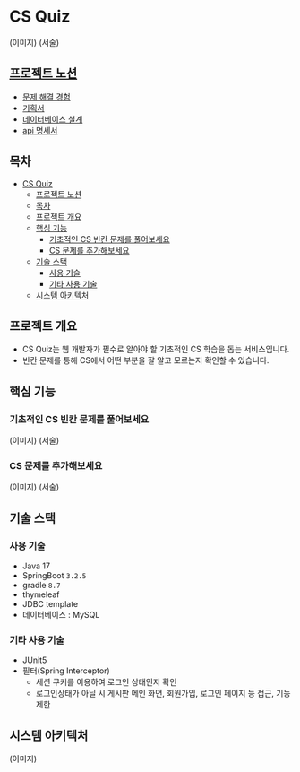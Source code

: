 # CS Quiz

(이미지)
(서술)

## [프로젝트 노션](https://www.notion.so/CS-Quiz-9eb241a1943c4f1eb09d6515fe652984?pvs=21)

- [문제 해결 경험](https://same-treatment-dcb.notion.site/684b91f13ebf4ab1b9bd1435d476c32b)
- [기획서](https://same-treatment-dcb.notion.site/7d085a060d9044de8bd5d8438513ff92?pvs=4)
- [데이터베이스 설계](https://same-treatment-dcb.notion.site/81c122573dbc408fb1f940ed4714f228?pvs=4)
- [api 명세서](https://same-treatment-dcb.notion.site/api-e1c0e207cc144b06bc6f216571627af4?pvs=4)

## 목차

<!-- TOC -->
* [CS Quiz](#cs-quiz)
  * [프로젝트 노션](#프로젝트-노션)
  * [목차](#목차)
  * [프로젝트 개요](#프로젝트-개요)
  * [핵심 기능](#핵심-기능)
    * [기초적인 CS 빈칸 문제를 풀어보세요](#기초적인-cs-빈칸-문제를-풀어보세요)
    * [CS 문제를 추가해보세요](#cs-문제를-추가해보세요)
  * [기술 스택](#기술-스택)
    * [사용 기술](#사용-기술)
    * [기타 사용 기술](#기타-사용-기술)
  * [시스템 아키텍처](#시스템-아키텍처)
<!-- TOC -->

## 프로젝트 개요

- CS Quiz는 웹 개발자가 필수로 알아야 할 기초적인 CS 학습을 돕는 서비스입니다.
- 빈칸 문제를 통해 CS에서 어떤 부분을 잘 알고 모르는지 확인할 수 있습니다.

## 핵심 기능

### 기초적인 CS 빈칸 문제를 풀어보세요

(이미지)
(서술)

### CS 문제를 추가해보세요

(이미지)
(서술)

## 기술 스택

### 사용 기술

- Java 17
- SpringBoot `3.2.5`
- gradle `8.7`
- thymeleaf
- JDBC template
- 데이터베이스 : MySQL

### 기타 사용 기술

- JUnit5
- 필터(Spring Interceptor)
    - 세션 쿠키를 이용하여 로그인 상태인지 확인
    - 로그인상태가 아닐 시 게시판 메인 화면, 회원가입, 로그인 페이지 등 접근, 기능 제한

## 시스템 아키텍처

(이미지)